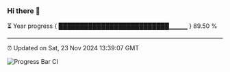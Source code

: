 ### Hi there 👋

⏳ Year progress { ██████████████████████████▁▁▁▁ } 89.50 %

---

⏰ Updated on Sat, 23 Nov 2024 13:39:07 GMT

![Progress Bar CI](https://github.com/IshwaranRudhara/GIT-ACTION/workflows/Progress%20Bar%20CI/badge.svg)
